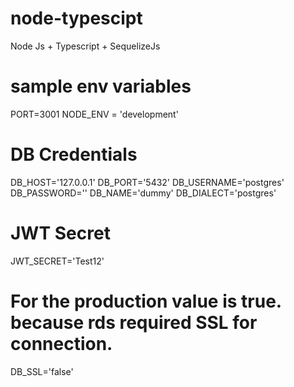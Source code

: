 # node-typescipt
 Node Js + Typescript + SequelizeJs

# sample env variables
PORT=3001
NODE_ENV = 'development'

# DB Credentials
DB_HOST='127.0.0.1'
DB_PORT='5432'
DB_USERNAME='postgres'
DB_PASSWORD=''
DB_NAME='dummy'
DB_DIALECT='postgres'

# JWT Secret
JWT_SECRET='Test12'

# For the production value is true. because rds required SSL for connection.
DB_SSL='false'